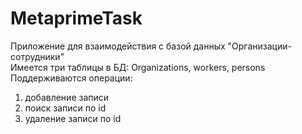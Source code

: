 # MetaprimeTask

Приложение для взаимодействия с базой данных "Организации-сотрудники"   
Имеется три таблицы в БД: Organizations, workers, persons    
Поддерживаются операции:   
1) добавление записи   
2) поиск записи по id   
3) удаление записи по id

